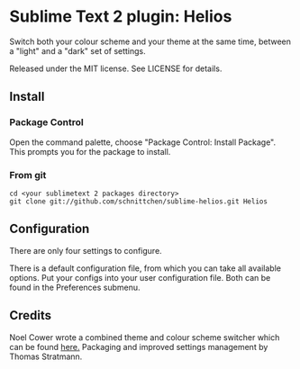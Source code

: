 # Sublime Text 2 plugin: Helios

Switch both your colour scheme and your theme at the same time, between a "light" and a "dark" set of settings.

Released under the MIT license. See LICENSE for details.

## Install

### Package Control

Open the command palette, choose "Package Control: Install Package". This prompts you for
the package to install.

### From git

    cd <your sublimetext 2 packages directory>
    git clone git://github.com/schnittchen/sublime-helios.git Helios

## Configuration

There are only four settings to configure.

There is a default configuration file, from which you can take all available options.
Put your configs into your user configuration file. Both can be found in the Preferences submenu.

## Credits

Noel Cower wrote a combined theme and colour scheme switcher which can be found [here.](https://github.com/nilium/subnil/blob/master/swap_theme.py)
Packaging and improved settings management by Thomas Stratmann.
